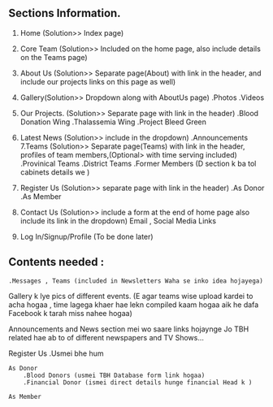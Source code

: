 ## Sections Information.

1. Home (Solution>> Index page)

2. Core Team (Solution>> Included on the home page, also include details on the Teams page)

3. About Us (Solution>> Separate page(About) with link in the header, and include our projects links on this page as well)

4. Gallery(Solution>> Dropdown along with AboutUs page)
	.Photos
	.Videos
5. Our Projects. (Solution>> Separate page with link in the header)
	.Blood Donation Wing
	.Thalassemia Wing
	.Project Bleed Green
6. Latest News (Solution>> include in the dropdown)
	.Announcements
7.Teams (Solution>> Separate page(Teams) with link in the header, profiles of team members,(Optional> with time serving included)
	.Provinical Teams
   	.District Teams
	.Former Members
	(D section k ba tol cabinets details we )
8. Register Us (Solution>> separate page with link in the header)
	.As Donor
	.As Member

9. Contact Us (Solution>> include a form at the end of home page also include its link in the dropdown)
	Email , Social Media Links

10. Log In/Signup/Profile (To be done later)


## Contents needed :

	.Messages , Teams (included in Newsletters Waha se inko idea hojayega)

Gallery k lye pics of different events. (E agar teams wise upload kardei to acha hogaa , time lagega khaer hae lekn compiled 	kaam hogaa aik he dafa Facebook k tarah miss nahee hogaa)

Announcements and News section mei wo saare links hojaynge Jo TBH related hae ab to of different newspapers and TV Shows...

Register Us
	.Usmei bhe hum

	As Donor 
		.Blood Donors (usmei TBH Database form link hogaa)
		.Financial Donor (ismei direct details hunge financial Head k )

  	As Member
